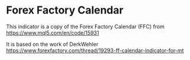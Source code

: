 # Forex Factory Calendar

This indicator is a copy of the Forex Factory Calendar (FFC) from https://www.mql5.com/en/code/15931

It is based on the work of DerkWehler https://www.forexfactory.com/thread/19293-ff-calendar-indicator-for-mt
